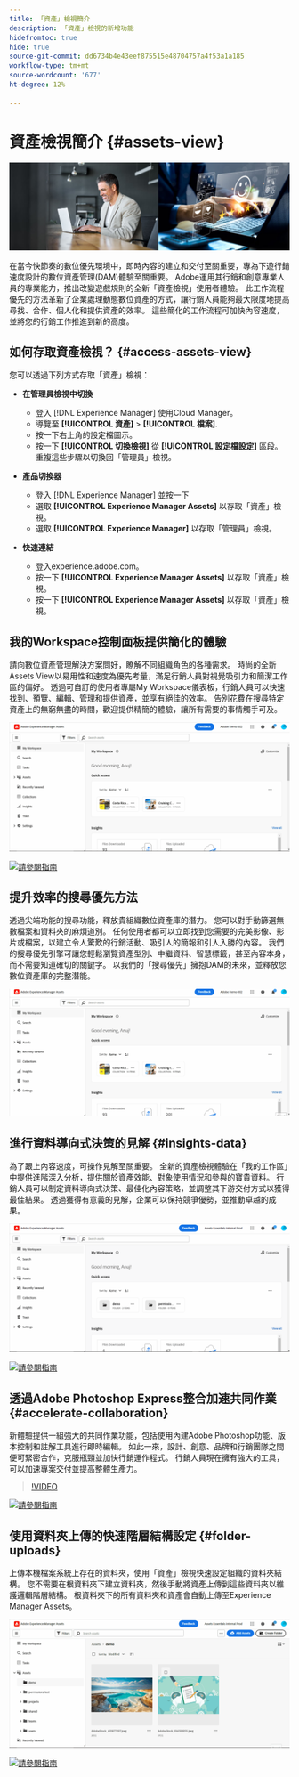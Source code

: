 ```yaml
---
title: 「資產」檢視簡介
description: 「資產」檢視的新增功能
hidefromtoc: true
hide: true
source-git-commit: dd6734b4e43eef875515e48704757a4f53a1a185
workflow-type: tm+mt
source-wordcount: '677'
ht-degree: 12%

---
```



# 資產檢視簡介 {#assets-view}

![部署 Assets Essentials](assets/banner-image.jpg)

在當今快節奏的數位優先環境中，即時內容的建立和交付至關重要，專為下遊行銷速度設計的數位資產管理(DAM)體驗至關重要。 Adobe運用其行銷和創意專業人員的專業能力，推出改變遊戲規則的全新「資產檢視」使用者體驗。 此工作流程優先的方法革新了企業處理動態數位資產的方式，讓行銷人員能夠最大限度地提高尋找、合作、個人化和提供資產的效率。 這些簡化的工作流程可加快內容速度，並將您的行銷工作推進到新的高度。

## 如何存取資產檢視？ {#access-assets-view}

您可以透過下列方式存取「資產」檢視：

* **在管理員檢視中切換**

   * 登入 [!DNL Experience Manager] 使用Cloud Manager。
   * 導覽至 **[!UICONTROL 資產]** > **[!UICONTROL 檔案]**.
   * 按一下右上角的設定檔圖示。
   * 按一下 **[!UICONTROL 切換檢視]** 從 **[!UICONTROL 設定檔設定]** 區段。
重複這些步驟以切換回「管理員」檢視。

* **產品切換器**
   * 登入 [!DNL Experience Manager] 並按一下
   * 選取 **[!UICONTROL Experience Manager Assets]** 以存取「資產」檢視。
   * 選取 **[!UICONTROL Experience Manager]** 以存取「管理員」檢視。

* **快速連結**
   * 登入experience.adobe.com。
   * 按一下 **[!UICONTROL Experience Manager Assets]** 以存取「資產」檢視。
   * 按一下 **[!UICONTROL Experience Manager Assets]** 以存取「資產」檢視。


## 我的Workspace控制面板提供簡化的體驗

請向數位資產管理解決方案問好，瞭解不同組織角色的各種需求。 時尚的全新Assets View以易用性和速度為優先考量，滿足行銷人員對視覺吸引力和簡潔工作區的偏好。 透過可自訂的使用者專屬My Workspace儀表板，行銷人員可以快速找到、預覽、編輯、管理和提供資產，並享有絕佳的效率。 告別花費在搜尋特定資產上的無窮無盡的時間，歡迎提供精簡的體驗，讓所有需要的事情觸手可及。

![部署 Assets Essentials](assets/my-workspace-demo.gif)

[![請參閱指南](https://helpx.adobe.com/content/dam/help/en/marketing-cloud/how-to/digital-foundation/_jcr_content/main-pars/image_1250343773/see-the-guide-sm.png)](my-workspace.md)

## 提升效率的搜尋優先方法

透過尖端功能的搜尋功能，釋放貴組織數位資產庫的潛力。 您可以對手動篩選無數檔案和資料夾的麻煩道別。 任何使用者都可以立即找到您需要的完美影像、影片或檔案，以建立令人驚歎的行銷活動、吸引人的簡報和引人入勝的內容。 我們的搜尋優先引擎可讓您輕鬆瀏覽資產型別、中繼資料、智慧標籤，甚至內容本身，而不需要知道確切的關鍵字。 以我們的「搜尋優先」擁抱DAM的未來，並釋放您數位資產庫的完整潛能。

![部署 Assets Essentials](assets/search-first.gif)

## 進行資料導向式決策的見解 {#insights-data}

為了跟上內容速度，可操作見解至關重要。 全新的資產檢視體驗在「我的工作區」中提供進階深入分析，提供關於資產效能、對象使用情況和參與的寶貴資料。 行銷人員可以制定資料導向式決策、最佳化內容策略，並調整其下游交付方式以獲得最佳結果。 透過獲得有意義的見解，企業可以保持競爭優勢，並推動卓越的成果。

![部署 Assets Essentials](assets/insights-overview.gif)

[![請參閱指南](https://helpx.adobe.com/content/dam/help/en/marketing-cloud/how-to/digital-foundation/_jcr_content/main-pars/image_1250343773/see-the-guide-sm.png)](manage-reports.md#view-live-statistics)

## 透過Adobe Photoshop Express整合加速共同作業 {#accelerate-collaboration}

新體驗提供一組強大的共同作業功能，包括使用內建Adobe Photoshop功能、版本控制和註解工具進行即時編輯。 如此一來，設計、創意、品牌和行銷團隊之間便可緊密合作，克服瓶頸並加快行銷運作程式。 行銷人員現在擁有強大的工具，可以加速專案交付並提高整體生產力。

>[!VIDEO](https://video.tv.adobe.com/v/3420922)

[![請參閱指南](https://helpx.adobe.com/content/dam/help/en/marketing-cloud/how-to/digital-foundation/_jcr_content/main-pars/image_1250343773/see-the-guide-sm.png)](edit-images.md)

## 使用資料夾上傳的快速階層結構設定 {#folder-uploads}

上傳本機檔案系統上存在的資料夾，使用「資產」檢視快速設定組織的資料夾結構。 您不需要在根資料夾下建立資料夾，然後手動將資產上傳到這些資料夾以維護邏輯階層結構。 根資料夾下的所有資料夾和資產會自動上傳至Experience Manager Assets。

![部署 Assets Essentials](assets/folder-uploads.gif)

[![請參閱指南](https://helpx.adobe.com/content/dam/help/en/marketing-cloud/how-to/digital-foundation/_jcr_content/main-pars/image_1250343773/see-the-guide-sm.png)](add-delete.md)




